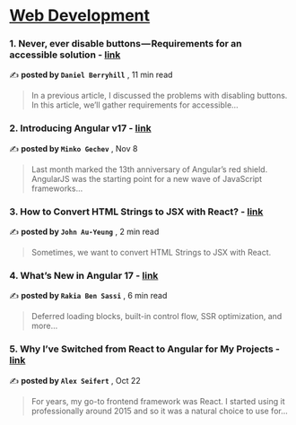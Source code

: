 
<h1><a href=https://medium.com/tag/web-development/recommended target="_blank" rel="noopener noreferrer">Web Development</a></h1>
<h3>1. Never, ever disable buttons — Requirements for an accessible solution - <a href=https://medium.com/user-experience-design-1/never-ever-disable-buttons-requirements-for-an-accessible-solution-acaf9c5191f9?source=tag_recommended_feed---------0-107----------web_development----------f3eb7ba6_bf66_44a0_862e_bde4f5f64cd0------- target="_blank" rel="noopener noreferrer">link</a></h3>

✍️ **posted by `Daniel Berryhill`** <date> , 11 min read</date>

<blockquote>In a previous article, I discussed the problems with disabling buttons. In this article, we’ll gather requirements for accessible…</blockquote>

<h3>2. Introducing Angular v17 - <a href=https://medium.com/angular-blog/introducing-angular-v17-4d7033312e4b?source=tag_recommended_feed---------1-85----------web_development----------f3eb7ba6_bf66_44a0_862e_bde4f5f64cd0------- target="_blank" rel="noopener noreferrer">link</a></h3>

✍️ **posted by `Minko Gechev`** <date> , Nov 8</date>

<blockquote>Last month marked the 13th anniversary of Angular’s red shield. AngularJS was the starting point for a new wave of JavaScript frameworks…</blockquote>

<h3>3. How to Convert HTML Strings to JSX with React? - <a href=https://medium.com/@hohanga/how-to-convert-html-strings-to-jsx-with-react-ae1afab29a03?source=tag_recommended_feed---------2-84----------web_development----------f3eb7ba6_bf66_44a0_862e_bde4f5f64cd0------- target="_blank" rel="noopener noreferrer">link</a></h3>

✍️ **posted by `John Au-Yeung`** <date> , 2 min read</date>

<blockquote>Sometimes, we want to convert HTML Strings to JSX with React.</blockquote>

<h3>4. What’s New in Angular 17 - <a href=https://medium.com/gitconnected/angular-17-18ea18ec41b9?source=tag_recommended_feed---------3-107----------web_development----------f3eb7ba6_bf66_44a0_862e_bde4f5f64cd0------- target="_blank" rel="noopener noreferrer">link</a></h3>

✍️ **posted by `Rakia Ben Sassi`** <date> , 6 min read</date>

<blockquote>Deferred loading blocks, built-in control flow, SSR optimization, and more…</blockquote>

<h3>5. Why I’ve Switched from React to Angular for My Projects - <a href=https://medium.com/@alexseifert/why-ive-switched-from-react-to-angular-for-my-projects-9838144f3732?source=tag_recommended_feed---------4-85----------web_development----------f3eb7ba6_bf66_44a0_862e_bde4f5f64cd0------- target="_blank" rel="noopener noreferrer">link</a></h3>

✍️ **posted by `Alex Seifert`** <date> , Oct 22</date>

<blockquote>For years, my go-to frontend framework was React. I started using it professionally around 2015 and so it was a natural choice to use for…</blockquote>

